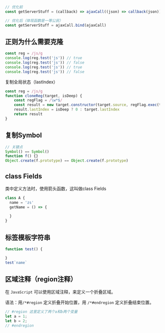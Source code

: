 
```js
// 优化前
const getServerStuff = (callback) => ajaxCall((json) => callback(json))

// 优化后（体现函数是一等公民）
const getServerStuff = ajaxCall.bind(ajaxCall)
```

## 正则为什么需要克隆
```js
const reg = /js/g
console.log(reg.test('js')) // true
console.log(reg.test('js')) // false
console.log(reg.test('js')) // true
console.log(reg.test('js')) // false
```
复制全局状态（lastIndex）

```js
const reg = /js/g
function cloneReg(target, isDeep) {
    const regFlag = /\w*$/
    const result = new target.constructor(target.source, regFlag.exec(target))
    result.lastIndex = isDeep ? 0 : target.lastIndex
    return result
}
```

## 复制Symbol
```js
// 关键点
Symbol() == Symbol()
function f() {}
Object.create(f.prototype) == Object.create(f.prototype)
```

## class Fields
类中定义方法时，使用箭头函数，这叫做class Fields
```js
class A {
  name = 'zs'
  getName = () => {
    
  }
}
```

## 标签模板字符串
```js
function test() {

}
test`name`
```

## 区域注释（region注释）

在 `JavaScript` 可以使用区域注释，来定义一个折叠区域。

语法：用`/*#region` 定义折叠开始位置，用 `/*#endregion` 定义折叠结束位置。

```js
// #region 这里定义了两个a和b两个变量
let a = 1;
let b = 2;
// #endregion
```